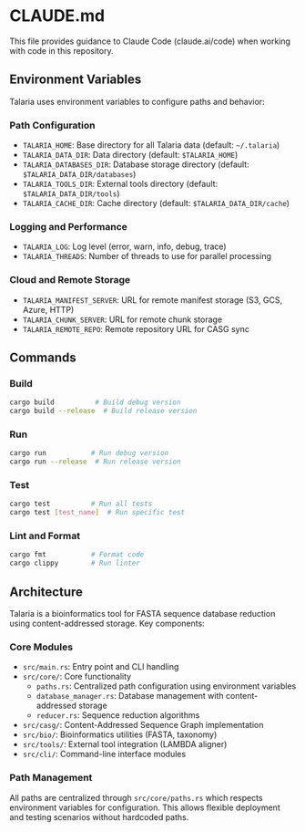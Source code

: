 # CLAUDE.md

This file provides guidance to Claude Code (claude.ai/code) when working with code in this repository.

## Environment Variables

Talaria uses environment variables to configure paths and behavior:

### Path Configuration
- `TALARIA_HOME`: Base directory for all Talaria data (default: `~/.talaria`)
- `TALARIA_DATA_DIR`: Data directory (default: `$TALARIA_HOME`)
- `TALARIA_DATABASES_DIR`: Database storage directory (default: `$TALARIA_DATA_DIR/databases`)
- `TALARIA_TOOLS_DIR`: External tools directory (default: `$TALARIA_DATA_DIR/tools`)
- `TALARIA_CACHE_DIR`: Cache directory (default: `$TALARIA_DATA_DIR/cache`)

### Logging and Performance
- `TALARIA_LOG`: Log level (error, warn, info, debug, trace)
- `TALARIA_THREADS`: Number of threads to use for parallel processing

### Cloud and Remote Storage
- `TALARIA_MANIFEST_SERVER`: URL for remote manifest storage (S3, GCS, Azure, HTTP)
- `TALARIA_CHUNK_SERVER`: URL for remote chunk storage
- `TALARIA_REMOTE_REPO`: Remote repository URL for CASG sync

## Commands

### Build
```bash
cargo build          # Build debug version
cargo build --release  # Build release version
```

### Run
```bash
cargo run           # Run debug version
cargo run --release  # Run release version
```

### Test
```bash
cargo test          # Run all tests
cargo test [test_name]  # Run specific test
```

### Lint and Format
```bash
cargo fmt           # Format code
cargo clippy        # Run linter
```

## Architecture

Talaria is a bioinformatics tool for FASTA sequence database reduction using content-addressed storage. Key components:

### Core Modules
- `src/main.rs`: Entry point and CLI handling
- `src/core/`: Core functionality
  - `paths.rs`: Centralized path configuration using environment variables
  - `database_manager.rs`: Database management with content-addressed storage
  - `reducer.rs`: Sequence reduction algorithms
- `src/casg/`: Content-Addressed Sequence Graph implementation
- `src/bio/`: Bioinformatics utilities (FASTA, taxonomy)
- `src/tools/`: External tool integration (LAMBDA aligner)
- `src/cli/`: Command-line interface modules

### Path Management
All paths are centralized through `src/core/paths.rs` which respects environment variables for configuration. This allows flexible deployment and testing scenarios without hardcoded paths.